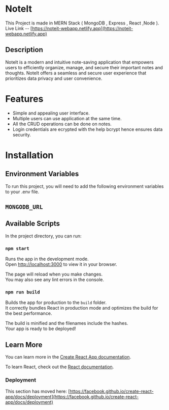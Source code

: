 # NoteIt
This Project is made in MERN Stack ( MongoDB , Express , React ,Node ). <br />
Live Link -- [https://noteit-webapp.netlify.app](https://noteit-webapp.netlify.app)

## Description
NoteIt is a modern and intuitive note-saving application that empowers users to efficiently organize, manage, and secure
their important notes and thoughts. NoteIt offers a seamless and secure user experience that prioritizes data privacy
and user convenience.

# Features
* Simple and appealing user interface.
* Multiple users can use application at the same time.
* All the CRUD operations can be done on notes.
* Login credentials are ecrypted with the help bcrypt hence ensures data security.

# Installation
## Environment Variables
To run this project, you will need to add the following environment variables to your .env file. <br />
## `MONGODB_URL` <br />

## Available Scripts

In the project directory, you can run:

### `npm start`

Runs the app in the development mode.\
Open [http://localhost:3000](http://localhost:3000) to view it in your browser.

The page will reload when you make changes.\
You may also see any lint errors in the console.

### `npm run build`

Builds the app for production to the `build` folder.\
It correctly bundles React in production mode and optimizes the build for the best performance.

The build is minified and the filenames include the hashes.\
Your app is ready to be deployed!

## Learn More

You can learn more in the [Create React App documentation](https://facebook.github.io/create-react-app/docs/getting-started).

To learn React, check out the [React documentation](https://reactjs.org/).

### Deployment

This section has moved here: [https://facebook.github.io/create-react-app/docs/deployment](https://facebook.github.io/create-react-app/docs/deployment)
